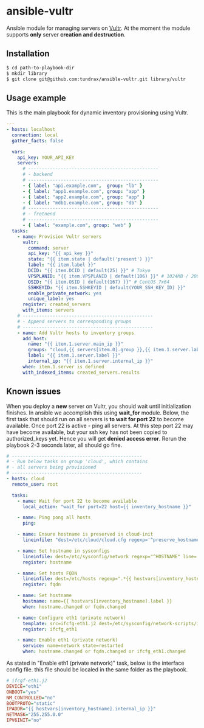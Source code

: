 # ansible-vultr
Ansible module for managing servers on [Vultr](http://www.vultr.com/?ref=6823697).
At the moment the module supports __only__ server __creation and destruction__.

## Installation
```sh
$ cd path-to-playbook-dir
$ mkdir library
$ git clone git@github.com:tundrax/ansible-vultr.git library/vultr
```

## Usage example

This is the main playbook for dynamic inventory provisioning using Vultr.
```yaml
---
- hosts: localhost
  connection: local
  gather_facts: false

  vars:
    api_key: YOUR_API_KEY
    servers:
      # ------------------------------------------------
      # - backend
      # ------------------------------------------------
      - { label: "api.example.com",  group: "lb" }
      - { label: "app1.example.com", group: "app" }
      - { label: "app2.example.com", group: "app" }
      - { label: "mdb1.example.com", group: "db" }
      # ------------------------------------------------
      # - frotnend
      # ------------------------------------------------
      - { label: "example.com", group: "web" }
  tasks:
    - name: Provision Vultr servers
      vultr:
        command: server
        api_key: "{{ api_key }}"
        state: "{{ item.state | default('present') }}"
        label: "{{ item.label }}"
        DCID: "{{ item.DCID | default(25) }}" # Tokyo
        VPSPLANID: "{{ item.VPSPLANID | default(106) }}" # 1024MB / 20GB SSD
        OSID: "{{ item.OSID | default(167) }}" # CentOS 7x64
        SSHKEYID: "{{ item.SSHKEYID | default(YOUR_SSH_KEY_ID) }}"
        enable_private_network: yes
        unique_label: yes
      register: created_servers
      with_items: servers
    # ------------------------------------------------
    # - Append servers to corresponding groups
    # ------------------------------------------------
    - name: Add Vultr hosts to inventory groups
      add_host:
        name: "{{ item.1.server.main_ip }}"
        groups: "cloud,{{ servers[item.0].group }},{{ item.1.server.label }}"
        label: "{{ item.1.server.label }}"
        internal_ip: "{{ item.1.server.internal_ip }}"
      when: item.1.server is defined
      with_indexed_items: created_servers.results
```

## Known issues
When you deploy a __new__ server on Vultr, you should wait until initialization finishes.
In ansible we accomplish this using __wait_for__ module. Below, the first task that should run on all servers is **to wait for port 22** to become available.
Once port 22 is active - ping all servers. At this step port 22 may have become available, but your ssh key has not been copied to authorized_keys yet. Hence you will get __denied access error__. Rerun the playbook 2-3 seconds later, all should go fine.
```yaml
# ------------------------------------------------
# - Run below tasks on group 'cloud', which contains
# - all servers being provisioned
# ------------------------------------------------
- hosts: cloud
  remote_user: root

  tasks:
    - name: Wait for port 22 to become available
      local_action: "wait_for port=22 host={{ inventory_hostname }}"

    - name: Ping pong all hosts
      ping:

    - name: Ensure hostname is preserved in cloud-init
      lineinfile: "dest=/etc/cloud/cloud.cfg regexp='^preserve_hostname' line='preserve_hostname: true' state=present"

    - name: Set hostname in sysconfigs
      lineinfile: dest=/etc/sysconfig/network regexp="^HOSTNAME" line='HOSTNAME="{{ hostvars[inventory_hostname].label }}"' state=present
      register: hostname

    - name: Set hosts FQDN
      lineinfile: dest=/etc/hosts regexp=".*{{ hostvars[inventory_hostname].label }}$" line="{{ inventory_hostname }} {{ hostvars[inventory_hostname].label }}" state=present
      register: fqdn

    - name: Set hostname
      hostname: name={{ hostvars[inventory_hostname].label }}
      when: hostname.changed or fqdn.changed

    - name: Configure eth1 (private network)
      template: src=ifcfg-eth1.j2 dest=/etc/sysconfig/network-scripts/ifcfg-eth1
      register: ifcfg_eth1

    - name: Enable eth1 (private network)
      service: name=network state=restarted
      when: hostname.changed or fqdn.changed or ifcfg_eth1.changed
```
As stated in "Enable eth1 (private network)" task, below is the interface config file.
this file should be localed in the same folder as the playbook.
```ini
# ifcgf-eth1.j2
DEVICE="eth1"
ONBOOT="yes"
NM_CONTROLLED="no"
BOOTPROTO="static"
IPADDR="{{ hostvars[inventory_hostname].internal_ip }}"
NETMASK="255.255.0.0"
IPV6INIT="no"
```
